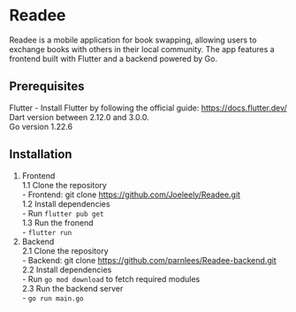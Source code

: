 # Readee
Readee is a mobile application for book swapping, allowing users to exchange books with others in their local community. The app features a frontend built with Flutter and a backend powered by Go.

## Prerequisites
Flutter 
    - Install Flutter by following the official guide: https://docs.flutter.dev/ <br>
Dart version between 2.12.0 and 3.0.0.  <br>
Go version 1.22.6

## Installation
1. Frontend <br>
    1.1 Clone the repository <br>
        - Frontend: git clone <https://github.com/Joeleely/Readee.git>  <br>
    1.2 Install dependencies  <br>
        - Run `flutter pub get`  <br>
    1.3 Run the fronend     <br>
        - `flutter run`  <br>
3. Backend  <br>
    2.1 Clone the repository  <br>
        - Backend: git clone <https://github.com/parnlees/Readee-backend.git>  <br>
    2.2 Install dependencies  <br>
        - Run `go mod download` to fetch required modules  <br>
    2.3 Run the backend server  <br>
        - `go run main.go`  <br>
        
